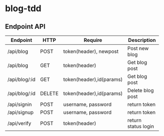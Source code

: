 # blog-tdd

## Endpoint API
| Endpoint       | HTTP   | Require                  | Description         |
|----------------|--------|--------------------------|---------------------|
| /api/blog      | POST   | token(header), newpost   | Post new blog       |
| /api/blog      | GET    | token(header)            | Get blog post       |
| /api/blog/:id  | GET    | token(header),id(params) | Get blog post       |
| /api/blog/:id  | DELETE | token(header),id(params) | Delete blog post    |
| /api/signin    | POST   | username, password       | return token        |
| /api/signup    | POST   | username, password       | return token        |
| /api/verify    | POST   | token(header)            | return status login | 